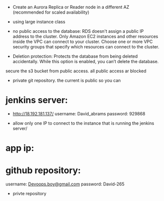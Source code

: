 - Create an Aurora Replica or Reader node in a different AZ (recommended for scaled availability)
- using large instance class
 - no public access to the database: RDS doesn't assign a public IP address to the cluster. Only Amazon EC2 instances and other resources inside the VPC can connect to your cluster. Choose one or more VPC security groups that specify which resources can connect to the cluster.

 - Deletion protection: Protects the database from being deleted accidentally. While this option is enabled, you can’t delete the database.


 secure the s3 bucket from public access. all public access ar blocked


 - private git repository. the current is public so you can 




 # jenkins server:
 - http://18.192.181.137/
 username: David_abrams
 password: 929868

 - allow only one IP to connect to the instance that is running the jenkins server/


# app ip:


# github repository:
 username: Devoops.boy@gmail.com
 password: David-265
 - privte repository

